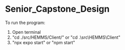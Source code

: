 # Senior_Capstone_Design

To run the program:

1. Open terminal
2. "cd ./src/HEMMS/Client/" or "cd .\src\HEMMS\Client\"
3. "npx expo start" or "npm start"
